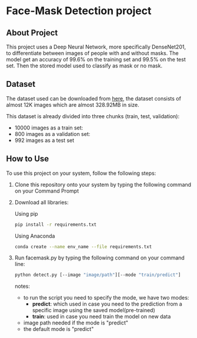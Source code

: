 # Face-Mask Detection project

## About Project
This project uses a Deep Neural Network, more specifically DenseNet201, to differentiate between images of people with and without masks. The model get an accuracy of 99.6% on the training set and 99.5% on the test set. Then the stored model used to classify as mask or no mask.
## Dataset

The dataset used can be downloaded from [here](https://www.kaggle.com/code/shahf11/face-mask-detection-with-densenet201-99-6-acc/data), the dataset consists of almost 12K images which are almost 328.92MB in size.

This dataset is already divided into three chunks (train, test, validation):
* 10000 images as a train set:
* 800 images as a validation set:
* 992 images as a test set


## How to Use

To use this project on your system, follow the following steps:

1. Clone this repository onto your system by typing the following command on your Command Prompt

2. Download all libraries:
    
   Using pip
   ```bash
   pip install -r requirements.txt
   ```
   Using Anaconda
   ```bash
   conda create --name env_name --file requirements.txt
   ```
3. Run facemask.py by typing the following command on your command line:
    ```bash
    python detect.py [--image "image/path"][--mode "train/predict"]
    ```
   notes:
      * to run the script you need to specify the mode, we have two modes:
        * **predict**: which used in case you need to the prediction from a specific image using the saved model(pre-trained) 
        * **train**: used in case you need train the model on new data
      * image path needed if the mode is "predict" 
      * the default mode is "predict"